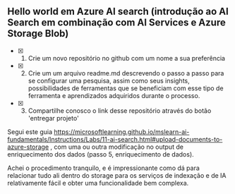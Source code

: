 ## Hello world em Azure AI search (introdução ao AI Search em combinação com AI Services e Azure Storage Blob)

- [x] 1. Crie um novo repositório no github com um nome a sua preferência
- [x] 2. Crie um um arquivo readme.md descrevendo o passo a passo para se configurar uma pesquisa, assim como seus insights, possibilidades de ferramentas que se beneficiam com esse tipo de ferramenta e aprendizados adquiridos durante o processo.
- [x] 3. Compartilhe conosco o link desse repositório através do botão 'entregar projeto'


Segui este guia https://microsoftlearning.github.io/mslearn-ai-fundamentals/Instructions/Labs/11-ai-search.html#upload-documents-to-azure-storage , com uma ou outra modificação no output de enriquecimento dos dados (passo 5, enriquecimento de dados).

Achei o procedimento tranquilo, e é impressionante como dá para relacionar tudo ali dentro do storage para os serviços de indexação e de IA relativamente fácil e obter uma funcionalidade bem complexa.